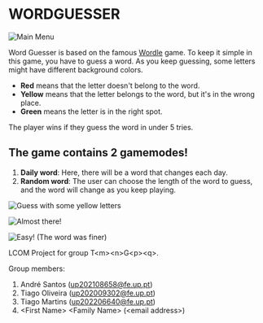 # WORDGUESSER

![Main Menu](image.png)

Word Guesser is based on the famous [Wordle](https://www.nytimes.com/games/wordle/index.html) game.
To keep it simple in this game, you have to guess a word. As you keep guessing, some letters might have different background colors.
- **Red** means that the letter doesn't belong to the word.
- **Yellow** means that the letter belongs to the word, but it's in the wrong place.
- **Green** means the letter is in the right spot.

The player wins if they guess the word in under 5 tries.

## The game contains 2 gamemodes!
1. **Daily word**: Here, there will be a word that changes each day.
2. **Random word**: The user can choose the length of the word to guess, and the word will change as you keep playing.

![Guess with some yellow letters](image-1.png)

![Almost there!](image-2.png)

![Easy! (The word was finer)](image-3.png)

LCOM Project for group T&lt;m&gt;&lt;n&gt;G&lt;p&gt;&lt;q&gt;.

Group members:

1. André Santos (<up202108658@fe.up.pt>)
2. Tiago Oliveira (<up202009302@fe.up.pt>)
3. Tiago Martins (<up202206640@fe.up.pt>)
4. &lt;First Name&gt; &lt;Family Name&gt; (&lt;email address&gt;)
